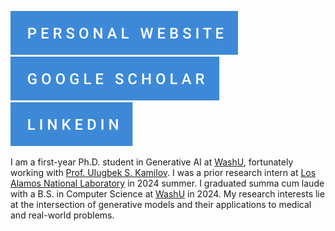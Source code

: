 [![](badge_personal-website.svg)](https://chicagopark.github.io/)
&nbsp;
[![](badge_google-scholar.svg)](https://scholar.google.com/citations?user=bovdw6kAAAAJ&hl=en)
&nbsp;
[![](badge_linkedin.svg)](https://www.linkedin.com/in/young-il-park/)

I am a first-year Ph.D. student in Generative AI at [WashU](https://cigroup.wustl.edu/), fortunately working with [Prof. Ulugbek S. Kamilov](https://ukmlv.github.io/). I was a prior research intern at [Los Alamos National Laboratory](https://www.lanl.gov/) in 2024 summer. I graduated summa cum laude with a B.S. in Computer Science at [WashU](https://cigroup.wustl.edu/) in 2024. My research interests lie at the intersection of generative models and their applications to medical and real-world problems.

